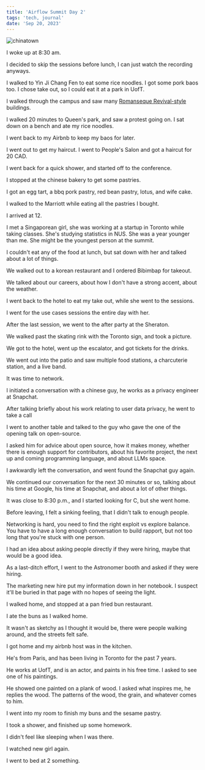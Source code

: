 ```yaml
---
title: 'Airflow Summit Day 2'
tags: 'tech, journal'
date: 'Sep 20, 2023'
---
```


![chinatown](/images/chinatown.jpeg)

I woke up at 8:30 am.

I decided to skip the sessions before lunch, I can just watch the recording anyways.

I walked to Yin Ji Chang Fen to eat some rice noodles. I got some pork baos too. I chose take out, so I could eat it at a park in UofT.

I walked through the campus and saw many [Romanseque Revival-style](https://en.wikipedia.org/wiki/Romanesque_Revival_architecture) buildings.

I walked 20 minutes to Queen's park, and saw a protest going on. I sat down on a bench and ate my rice noodles.

I went back to my Airbnb to keep my baos for later.

I went out to get my haircut. I went to People's Salon and got a haircut for 20 CAD.

I went back for a quick shower, and started off to the conference.

I stopped at the chinese bakery to get some pastries.

I got an egg tart, a bbq pork pastry, red bean pastry, lotus, and wife cake.

I walked to the Marriott while eating all the pastries I bought.

I arrived at 12.

I met a Singaporean girl, she was working at a startup in Toronto while taking classes. She's studying statistics in NUS. She was a year younger than me. She might be the youngest person at the summit.

I couldn't eat any of the food at lunch, but sat down with her and talked about a lot of things.

We walked out to a korean restaurant and I ordered Bibimbap for takeout.

We talked about our careers, about how I don't have a strong accent, about the weather.

I went back to the hotel to eat my take out, while she went to the sessions.

I went for the use cases sessions the entire day with her.

After the last session, we went to the after party at the Sheraton.

We walked past the skating rink with the Toronto sign, and took a picture.

We got to the hotel, went up the escalator, and got tickets for the drinks.

We went out into the patio and saw multiple food stations, a charcuterie station, and a live band.

It was time to network.

I initiated a conversation with a chinese guy, he works as a privacy engineer at Snapchat.

After talking briefly about his work relating to user data privacy, he went to take a call

I went to another table and talked to the guy who gave the one of the opening talk on open-source.

I asked him for advice about open source, how it makes money, whether there is enough support for contributors, about his favorite project, the next up and coming programming language, and about LLMs space.

I awkwardly left the conversation, and went found the Snapchat guy again.

We continued our conversation for the next 30 minutes or so, talking about his time at Google, his time at Snapchat, and about a lot of other things.

It was close to 8:30 p.m., and I started looking for C, but she went home.

Before leaving, I felt a sinking feeling, that I didn't talk to enough people.

Networking is hard, you need to find the right exploit vs explore balance. You have to have a long enough conversation to build rapport, but not too long that you're stuck with one person.

I had an idea about asking people directly if they were hiring, maybe that would be a good idea.

As a last-ditch effort, I went to the Astronomer booth and asked if they were hiring.

The marketing new hire put my information down in her notebook. I suspect it'll be buried in that page with no hopes of seeing the light.

I walked home, and stopped at a pan fried bun restaurant.

I ate the buns as I walked home.

It wasn't as sketchy as I thought it would be, there were people walking around, and the streets felt safe.

I got home and my airbnb host was in the kitchen.

He's from Paris, and has been living in Toronto for the past 7 years.

He works at UofT, and is an actor, and paints in his free time. I asked to see one of his paintings.

He showed one painted on a plank of wood. I asked what inspires me, he replies the wood. The patterns of the wood, the grain, and whatever comes to him.

I went into my room to finish my buns and the sesame pastry.

I took a shower, and finished up some homework.

I didn't feel like sleeping when I was there.

I watched new girl again.

I went to bed at 2 something.

